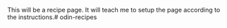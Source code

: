 This will be a recipe page.  It will teach me to setup the page according to the instructions.# odin-recipes
